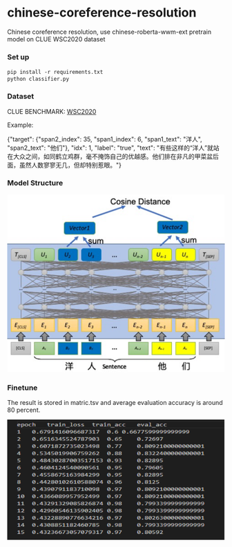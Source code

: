 # chinese-coreference-resolution
Chinese coreference resolution, use chinese-roberta-wwm-ext  pretrain model on CLUE WSC2020 dataset



### Set up

```
pip install -r requirements.txt
python classifier.py
```



### Dataset

CLUE BENCHMARK: [WSC2020](https://github.com/CLUEbenchmark/CLUEWSC2020)



Example:

{"target": {"span2_index": 35, "span1_index": 6, "span1_text": "洋人", "span2_text": "他们"}, "idx": 1, "label": "true", "text": "有些这样的“洋人”就站在大众之间，如同鹤立鸡群，毫不掩饰自己的优越感。他们排在非凡的甲菜盆后面，虽然人数寥寥无几，但却特别惹眼。"}

 



### Model Structure

![models](picture\models.png)



### Finetune

The result is stored in matric.tsv and average evaluation accuracy is around 80 percent.

![result](./picture/result.png)

